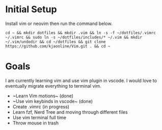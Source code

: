 # Initial Setup
Install vim or neovim then run the command below.

```
cd ~ && mkdir dotfiles && mkdir .vim && ln -s -f ~/dotfiles/.vimrc ~/.vimrc && sudo ln -s ~/dotfiles/includes/* ~/.vim && mkdir ~/.vim/undodir && cd ~/dotfiles && git clone https://github.com/kjaonline/Vim.git . && cd ~
```

# Goals
I am currently learning vim and use vim plugin in vscode. I would love to eventually migrate everything to terminal vim.

- ~Learn Vim motions~ (done)
- ~Use vim keybinds in vscode~ (done)
- Create .vimrc (in progress)
- Learn fzf, Nerd Tree and moving through different files
- Use vim terminal full time
- Throw mouse in trash

